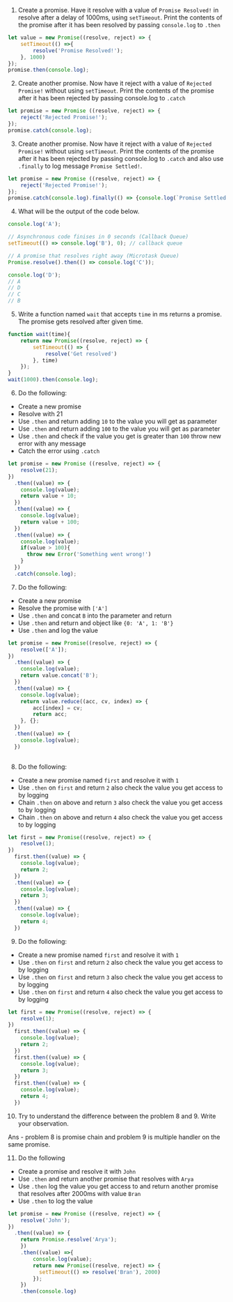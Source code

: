 1. Create a promise. Have it resolve with a value of `Promise Resolved!` in resolve after a delay of 1000ms, using `setTimeout`. Print the contents of the promise after it has been resolved by passing `console.log` to `.then`

```js
let value = new Promise((resolve, reject) => {
    setTimeout(() =>{
        resolve('Promise Resolved!');
    }, 1000)
});
promise.then(console.log);
```

2. Create another promise. Now have it reject with a value of `Rejected Promise!` without using `setTimeout`. Print the contents of the promise after it has been rejected by passing console.log to `.catch`

```js
let promise = new Promise ((resolve, reject) => {
    reject('Rejected Promise!');
});
promise.catch(console.log);
```

3. Create another promise. Now have it reject with a value of `Rejected Promise!` without using `setTimeout`. Print the contents of the promise after it has been rejected by passing console.log to `.catch` and also use `.finally` to log message `Promise Settled!`.

```js
let promise = new Promise ((resolve, reject) => {
    reject('Rejected Promise!');
});
promise.catch(console.log).finally(() => {console.log(`Promise Settled!`)});

```

4. What will be the output of the code below.

```js
console.log('A');

// Asynchronous code finises in 0 seconds (Callback Queue)
setTimeout(() => console.log('B'), 0); // callback queue

// A promise that resolves right away (Microtask Queue)
Promise.resolve().then(() => console.log('C'));

console.log('D');
// A
// D
// C
// B
```

5. Write a function named `wait` that accepts `time` in ms returns a promise. The promise gets resolved after given time.

```js
function wait(time){
    return new Promise((resolve, reject) => {
        setTimeout(() => {
            resolve('Get resolved')
        }, time)
    });
}
wait(1000).then(console.log);
```

6. Do the following:

- Create a new promise
- Resolve with 21
- Use `.then` and return adding `10` to the value you will get as parameter
- Use `.then` and return adding `100` to the value you will get as parameter
- Use `.then` and check if the value you get is greater than `100` throw new error with any message
- Catch the error using `.catch`

```js
let promise = new Promise ((resolve, reject) => {
    resolve(21);
})
  .then((value) => {
    console.log(value);
    return value + 10;
  })
  .then((value) => {
    console.log(value);
    return value + 100;
  })
  .then((value) => {
    console.log(value);
    if(value > 100){
      throw new Error('Something went wrong!')
    }
  })
  .catch(console.log);
```

7. Do the following:

- Create a new promise
- Resolve the promise with `['A']`
- Use `.then` and concat `B` into the parameter and return
- Use `.then` and return and object like `{0: 'A', 1: 'B'}`
- Use `.then` and log the value

```js
let promise = new Promise((resolve, reject) => {
    resolve(['A']);
})
  .then((value) => {
    console.log(value);
    return value.concat('B');
  })
  .then((value) => {
    console.log(value);
    return value.reduce((acc, cv, index) => {
        acc[index] = cv;
        return acc;
    }, {};
  })
  .then((value) => {
    console.log(value);
  })
  
```

8. Do the following:

- Create a new promise named `first` and resolve it with `1`
- Use `.then` on `first` and return `2` also check the value you get access to by logging
- Chain `.then` on above and return `3` also check the value you get access to by logging
- Chain `.then` on above and return `4` also check the value you get access to by logging

```js
let first = new Promise((resolve, reject) => {
    resolve(1);
})
  first.then((value) => {
    console.log(value);
    return 2;
  })
  .then((value) => {
    console.log(value);
    return 3;
  })
  .then((value) => {
    console.log(value);
    return 4;
  })
```

9. Do the following:

- Create a new promise named `first` and resolve it with `1`
- Use `.then` on `first` and return `2` also check the value you get access to by logging
- Use `.then` on `first` and return `3` also check the value you get access to by logging
- Use `.then` on `first` and return `4` also check the value you get access to by logging

```js
let first = new Promise((resolve, reject) => {
    resolve(1);
})
  first.then((value) => {
    console.log(value);
    return 2;
  })
  first.then((value) => {
    console.log(value);
    return 3;
  })
  first.then((value) => {
    console.log(value);
    return 4;
  })
```

10. Try to understand the difference between the problem 8 and 9. Write your observation.

Ans - problem 8 is promise chain and problem 9 is multiple handler on the same promise.

11. Do the following

- Create a promise and resolve it with `John`
- Use `.then` and return another promise that resolves with `Arya`
- Use `.then` log the value you get access to and return another promise that resolves after 2000ms with value `Bran`
- Use `.then` to log the value

```js
let promise = new Promise ((resolve, reject) => {
    resolve('John');
})
  .then((value) => {
    return Promise.resolve('Arya');
    })
    .then((value) =>{
        console.log(value);
        return new Promise((resolve, reject) => {
          setTimeout(() => resolve('Bran'), 2000)
        });  
    }) 
    .then(console.log)
```
